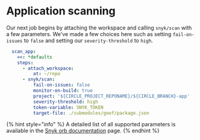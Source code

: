# Application scanning

Our next job begins by attaching the workspace and calling `snyk/scan` with a few parameters. We've made a few choices here such as setting `fail-on-issues` to `false` and setting our `severity-threshold` to `high`. 

```yaml
  scan_app:
    <<: *defaults
    steps:
      - attach_workspace:
          at: ~/repo
      - snyk/scan:
          fail-on-issues: false
          monitor-on-build: true
          project: '${CIRCLE_PROJECT_REPONAME}/${CIRCLE_BRANCH}-app'
          severity-threshold: high
          token-variable: SNYK_TOKEN
          target-file: ./submodules/goof/package.json
```

{% hint style="info" %}
A detailed list of all supported parameters is available in the [Snyk orb documentation](https://circleci.com/orbs/registry/orb/snyk/snyk#commands-scan) page.
{% endhint %}

